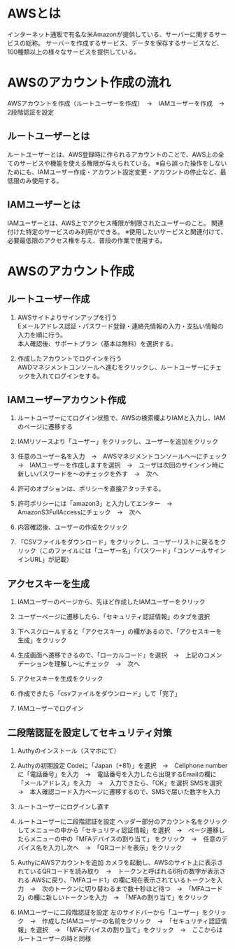 # AWSとは
インターネット通販で有名な米Amazonが提供している、サーバーに関するサービスの総称。
サーバーを作成するサービス、データを保存するサービスなど、100種類以上の様々なサービスを提供している。

# AWSのアカウント作成の流れ
AWSアカウントを作成（ルートユーザーを作成）　→　IAMユーザーを作成　→　2段階認証を設定

## ルートユーザーとは
ルートユーザーとは、AWS登録時に作られるアカウントのことで、AWS上の全てのサービスや機能を使える権限が与えられている。
※自ら誤った操作をしないためにも、IAMユーザー作成・アカウント設定変更・アカウントの停止など、最低限のみ使用する。

## IAMユーザーとは
IAMユーザーとは、AWS上でアクセス権限が制限されたユーザーのこと。
関連付けた特定のサービスのみ利用ができる。
※使用したいサービスと関連付けて、必要最低限のアクセス権を与え、普段の作業で使用する。


# AWSのアカウント作成
## ルートユーザー作成
1. AWSサイトよりサインアップを行う  
Eメールアドレス認証・パスワード登録・連絡先情報の入力・支払い情報の入力を順に行う。  
本人確認後、サポートプラン（基本は無料）を選択する。 

2. 作成したアカウントでログインを行う  
AWDマネジメントコンソールへ進むをクリックし、ルートユーザーにチェックを入れてログインをする。  

## IAMユーザーアカウント作成
1. ルートユーザーにてログイン状態で、AWSの検索欄よりIAMと入力し、IAMのページに遷移する  

2. IAMリソースより「ユーザー」をクリックし、ユーザーを追加をクリック  

3. 任意のユーザー名を入力　→　AWSマネジメントコンソールへ～にチェック　→　IAMユーザーを作成しますを選択　→　ユーザは次回のサインイン時に新しいパスワードを～のチェックを外す　→　次へ  

4. 許可のオプションは、ポリシーを直接アタッチする。  

5. 許可ポリシーには「amazon3」と入力してエンター　→　AmazonS3FullAccessにチェック　→　次へ 

6. 内容確認後、ユーザーの作成をクリック  

7. 「CSVファイルをダウンロード」をクリックし、ユーザーリストに戻るをクリック（このファイルには「ユーザー名」「パスワード」「コンソールサインインURL」が記載）  

## アクセスキーを生成
1. IAMユーザーのページから、先ほど作成したIAMユーザーをクリック  

2. ユーザーページに遷移したら、「セキュリティ認証情報」のタブを選択  

3. 下へスクロールすると「アクセスキー」の欄があるので、「アクセスキーを生成」をクリック  

4. 生成画面へ遷移できるので、「ローカルコード」を選択　→　上記のコメンデーションを理解し～にチェック　→　次へ  

5. アクセスキーを生成をクリック  

6. 作成できたら「csvファイルをダウンロード」して「完了」
7. IAMユーザーでログイン

## 二段階認証を設定してセキュリティ対策
1. Authyのインストール（スマホにて）
2. Authyの初期設定
Codeに「Japan（+81）」を選択　→　Cellphone numberに「電話番号」を入力　→　電話番号を入力したら出現するEmailの欄に「メールアドレス」を入力　→　入力できたら、「OK」を選択
SMSを選択　→　本人確認コード入力ページに遷移するので、SMSで届いた数字を入力

4. ルートユーザーにログインし直す
5. ルートユーザーに二段階認証を設定
ヘッダー部分のアカウント名をクリックしてメニューの中から「セキュリティ認証情報」を選択　→　ページ遷移したらメニューの中の「MFAデバイスの割り当て」 をクリック　→　任意のデバイス名を入力し次へ　→　「QRコードを表示」をクリック

6. AuthyにAWSアカウントを追加
カメラを起動し、AWSのサイト上に表示されているQRコードを読み取り　→　トークンと呼ばれる6桁の数字が表示される
AWSに戻り、「MFAコード1」の欄に現在表示されているトークンを入力　→　次のトークンに切り替わるまで数十秒ほど待つ　→　「MFAコード2」の欄に新しいトークンを入力　→　「MFAの割り当て」をクリック

7. IAMユーザーに二段階認証を設定
左のサイドバーから「ユーザー」をクリック　→　作成したIAMユーザーの名前をクリック　→　「セキュリティ認証情報」を選択　→　「MFAデバイスの割り当て」をクリック　→　ここからはルートユーザーの時と同様
